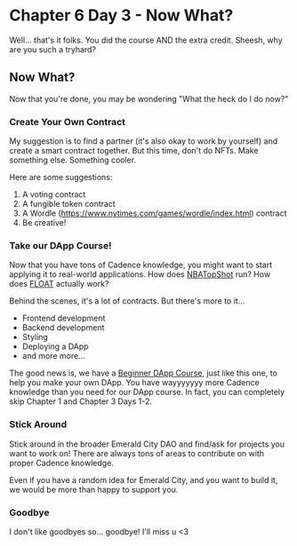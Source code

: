 # Chapter 6 Day 3 - Now What?

Well... that's it folks. You did the course AND the extra credit. Sheesh, why are you such a tryhard?

## Now What?

Now that you're done, you may be wondering "What the heck do I do now?"

### Create Your Own Contract

My suggestion is to find a partner (it's also okay to work by yourself) and create a smart contract together. But this time, don't do NFTs. Make something else. Something cooler.

Here are some suggestions:

1. A voting contract
2. A fungible token contract
3. A Wordle (https://www.nytimes.com/games/wordle/index.html) contract 
4. Be creative!

### Take our DApp Course!

Now that you have tons of Cadence knowledge, you might want to start applying it to real-world applications. How does <a href="https://nbatopshot.com/">NBATopShot</a> run? How does <a href="https://floats.city/">FLOAT</a> actually work?

Behind the scenes, it's a lot of contracts. But there's more to it...
- Frontend development
- Backend development
- Styling
- Deploying a DApp
- and more more...

The good news is, we have a <a href="https://github.com/emerald-dao/beginner-dapp-course">Beginner DApp Course</a>, just like this one, to help you make your own DApp. You have wayyyyyyy more Cadence knowledge than you need for our DApp course. In fact, you can completely skip Chapter 1 and Chapter 3 Days 1-2. 

### Stick Around

Stick around in the broader Emerald City DAO and find/ask for projects you want to work on! There are always tons of areas to contribute on with proper Cadence knowledge.

Even if you have a random idea for Emerald City, and you want to build it, we would be more than happy to support you.

### Goodbye

I don't like goodbyes so... goodbye! I'll miss u <3
